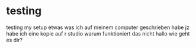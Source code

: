 # testing
testing my setup
etwas was ich auf meinem computer geschrieben habe
jz habe ich eine kopie auf r studio
warum funktioniert das nicht
hallo
wie geht es dir?